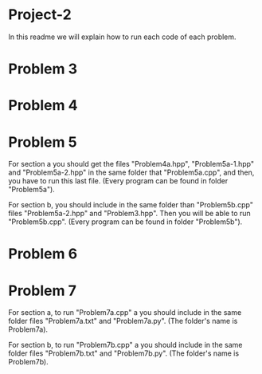 # Project-2

In this readme we will explain how to run each code of each problem.

# Problem 3

# Problem 4

# Problem 5

For section a you should get the files "Problem4a.hpp", "Problem5a-1.hpp" and "Problem5a-2.hpp" in the same folder that "Problem5a.cpp", and then, you have to run this last file. (Every program can be found in folder "Problem5a").

For section b, you should include in the same folder than "Problem5b.cpp" files "Problem5a-2.hpp" and "Problem3.hpp". Then you will be able to run "Problem5b.cpp". (Every program can be found in folder "Problem5b").

# Problem 6

# Problem 7

For section a, to run "Problem7a.cpp" a you should include in the same folder files "Problem7a.txt" and "Problem7a.py". (The folder's name is Problem7a).

For section b, to run "Problem7b.cpp" a you should include in the same folder files "Problem7b.txt" and "Problem7b.py". (The folder's name is Problem7b).
